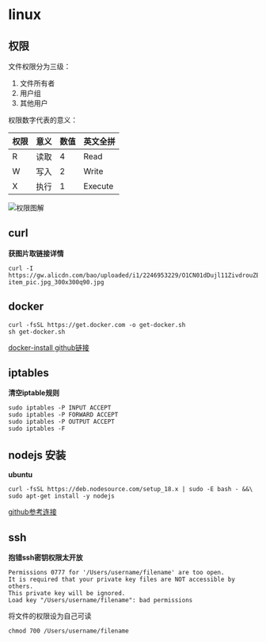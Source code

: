 # linux
## 权限

文件权限分为三级：
1. 文件所有者
2. 用户组
3. 其他用户

权限数字代表的意义：

| 权限 | 意义 | 数值 | 英文全拼    |
|----|----|----|---------|
| R  | 读取 | 4  | Read    |
| W  | 写入 | 2  | Write   |
| X  | 执行 | 1  | Execute |

![权限图解](/permission.png)
## curl

**获图片取链接详情**

```shell
curl -I https://gw.alicdn.com/bao/uploaded/i1/2246953229/O1CN01dDujl11ZivdrouZEM_!!0-item_pic.jpg_300x300q90.jpg
```

## docker
```shell
curl -fsSL https://get.docker.com -o get-docker.sh
sh get-docker.sh
```

[docker-install github链接](https://github.com/docker/docker-install)

## iptables
**清空iptable规则**
```shell
sudo iptables -P INPUT ACCEPT
sudo iptables -P FORWARD ACCEPT
sudo iptables -P OUTPUT ACCEPT
sudo iptables -F
```

## nodejs 安装
**ubuntu**


```shell
curl -fsSL https://deb.nodesource.com/setup_18.x | sudo -E bash - &&\
sudo apt-get install -y nodejs
```
[github参考连接](https://github.com/nodesource/distributions)

## ssh

**抱错ssh密钥权限太开放**
```shell
Permissions 0777 for '/Users/username/filename' are too open.
It is required that your private key files are NOT accessible by others.
This private key will be ignored.
Load key "/Users/username/filename": bad permissions
```
将文件的权限设为自己可读
```shell
chmod 700 /Users/username/filename
```